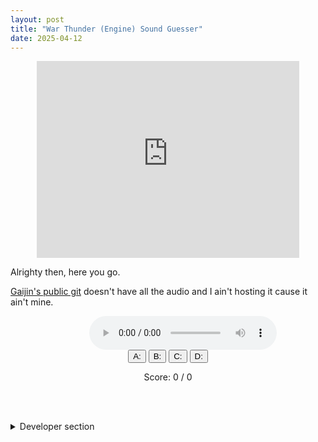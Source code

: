 ```yaml
---
layout: post
title: "War Thunder (Engine) Sound Guesser"
date: 2025-04-12
---
```


<iframe style="display: block; margin: auto;"
		width="420" height="315" src="https://www.youtube.com/embed/tVZU6i8qme0?si=fd2LUd8czhk5C6uO&amp;start=636" frameborder="0" allowfullscreen></iframe>

Alrighty then, here you go.

[Gaijin's public git](https://github.com/GaijinEntertainment/fmod_studio_warthunder_for_modders) doesn't have all the audio and I ain't hosting it cause it ain't mine.

<script src="/assets/js/wt-data.js"></script>

<div style="margin: auto; width: 50%; text-align: center;">
	<audio id="audio" controls>
		<source id="src" src="" type="audio/wav">
		Your browser does not support the audio element.
	</audio>
	<div>
		<button id="a" onclick="answer(0)">A: </button>
		<button id="b" onclick="answer(1)">B: </button>
		<button id="c" onclick="answer(2)">C: </button>
		<button id="d" onclick="answer(3)">D: </button>
	</div>
	<div><p id="score">Score: 0 / 0</p></div>
</div>

<script>
	const choices = []
	let _answer = -1
	let answered = 0
	let correct = 0;

	function setup() {
		const a = document.getElementById("a")
		const b = document.getElementById("b")
		const c = document.getElementById("c")
		const d = document.getElementById("d")
		const src = document.getElementById("src")
		const audio = document.getElementById("audio")

		while (choices.length) { choices.pop(); }
		const keys = Object.keys(tanks);
		choices.push(keys[Math.floor(Math.random()*keys.length)])
		choices.push(keys[Math.floor(Math.random()*keys.length)])
		choices.push(keys[Math.floor(Math.random()*keys.length)])
		choices.push(keys[Math.floor(Math.random()*keys.length)])

		_answer = Math.floor(Math.random()*3)

		a.innerText = `A: ${choices[0]}`
		b.innerText = `B: ${choices[1]}`
		c.innerText = `C: ${choices[2]}`
		d.innerText = `D: ${choices[3]}`

		let sources = tanks[choices[_answer]]
		src.src = 
			"https://raw.githubusercontent.com/GaijinEntertainment/fmod_studio_warthunder_for_modders/master/Assets/tanks/engines/"
			+ choices[_answer] + "/"
			+ sources[Math.floor(Math.random()*sources.length)]

		audio.load()

		console.log(choices)
		console.log(_answer)
	}

	function answer(response) {
		const score = document.getElementById("score")
		console.log(response)
		answered++

		if (response == _answer) {
			correct++
			alert("Correct! it was " + choices[_answer])
		} else {
			alert("Wrong, it was " + choices[_answer])
		}
		score.innerText = `Score: ${correct} / ${answered}`
		setup()
	}

	setup()
</script>

<!--<audio controls>
  <source src="https://github.com/GaijinEntertainment/fmod_studio_warthunder_for_modders/raw/refs/heads/master/Assets/vws/rita/vws_ahead.wav" type="audio/wav">
Your browser does not support the audio element.
</audio>-->

<br><br>
<details markdown="1">
<summary>Developer section</summary>

## Developer section

You can cheat by looking in the console.

Could be funny to do the same for weapons [*](https://github.com/GaijinEntertainment/fmod_studio_warthunder_for_modders/tree/refs/heads/master/Assets/weapons).

There is a file in `steamapps/common/War Thunder/sound/tanks_engines.assets.bank`.

I didn't want to spend more than an hour so this is what you get...

Form is only to generate the data file, avoids rate limiting & making keys public.

<script>
let list = {}

function logList() {
	console.log(list)
	tanks = list
}

function generateList() {
	const key = document.getElementById("key").value
	console.log(key)
	if (!key)	{	alert("bad key");	return	}

	fetch("https://api.github.com/repos/GaijinEntertainment/fmod_studio_warthunder_for_modders/contents/Assets/tanks/engines/", {
		headers : {
			'Authorization': key,
			"Accept": "application/vnd.github+json",
			"X-GitHub-Api-Version": "2022-11-28"
		}
	})
	.then(res => res.json())
	.then(data => data.filter(item => !item.name.includes(".wav")))	//Only use directories
	.then(tanks => {
		console.log(tanks)
		tanks.forEach((tank => {
			fetch(`https://api.github.com/repos/GaijinEntertainment/fmod_studio_warthunder_for_modders/contents${tank.path}`, {
				headers : {
					'Authorization': key,
					"Accept": "application/vnd.github+json",
					"X-GitHub-Api-Version": "2022-11-28"
				}
			})
				.then(res => res.json())
				.then(data => data.filter(item => 
					item.name.includes(".wav") && 
					!item.name.includes("interior") && 
					!item.name.includes("blip") && 
					!item.name.includes("stop") && 
					!item.name.includes("tracks")))
				.then(data => {
					console.log(data)
					const urls = []
					for (e of data) {
						let segments = e.download_url.split('/');
						urls.push(segments[segments.length - 1])
					}

					if (urls && urls.length > 0) {
						list[tank.name] = urls
					}
				})
		}))
	})
	.catch(err => {
		console.error('Error fetching:', err);
	});
}
</script>
<label for="key">Github token (include 'token' or 'Bearer'):</label>
<input id="key"><br>
<button onclick="generateList()">Generate data</button>
<button onclick="logList()">Log data to console & set (if copy to wt-data.js, make sure to minify)</button>
</details>
